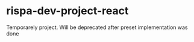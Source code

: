 # rispa-dev-project-react
Temporarely project. Will be deprecated after preset implementation was done
